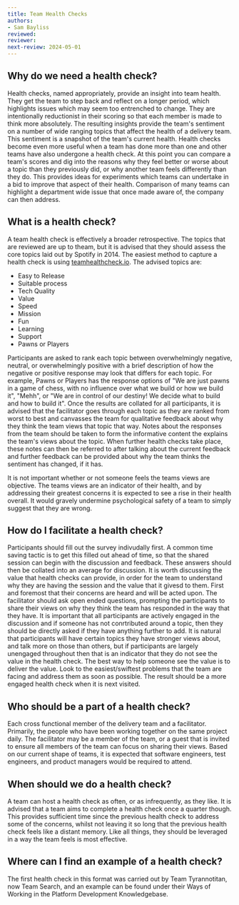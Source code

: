 ```yaml
---
title: Team Health Checks
authors: 
- Sam Bayliss
reviewed: 
reviewer:
next-review: 2024-05-01
---
```


## Why do we need a health check?

Health checks, named appropriately, provide an insight into team health. They get the team to step back and reflect on a longer period, which highlights issues which may seem too entrenched to change. They are intentionally reductionist in their scoring so that each member is made to think more absolutely. The resulting insights provide the team's sentiment on a number of wide ranging topics that affect the health of a delivery team. This sentiment is a snapshot of the team's current health. Health checks become even more useful when a team has done more than one and other teams have also undergone a health check. At this point you can compare a team's scores and dig into the reasons why they feel better or worse about a topic than they previously did, or why another team feels differently than they do. This provides ideas for experiments which teams can undertake in a bid to improve that aspect of their health. Comparison of many teams can highlight a department wide issue that once made aware of, the company can then address.

## What is a health check?

A team health check is effectively a broader retrospective. The topics that are reviewed are up to theam, but it is advised that they should assess the core topics laid out by Spotify in 2014. The easiest method to capture a health check is using [teamhealthcheck.io](https://teamhealthcheck.io/). The advised topics are:

- Easy to Release
- Suitable process
- Tech Quality
- Value
- Speed
- Mission
- Fun
- Learning
- Support
- Pawns or Players

Participants are asked to rank each topic between overwhelmingly negative, neutral, or overwhelmingly positive with a brief description of how the negative or positive response may look that differs for each topic. For example, Pawns or Players has the response options of "We are just pawns in a game of chess, with no influence over what we build or how we build it", "Mehh", or "We are in control of our destiny! We decide what to build and how to build it".
Once the results are collated for all participants, it is advised that the facilitator goes through each topic as they are ranked from worst to best and canvasses the team for qualitative feedback about why they think the team views that topic that way. Notes about the responses from the team should be taken to form the informative content the explains the team's views about the topic. When further health checks take place, these notes can then be referred to after talking about the current feedback and further feedback can be provided about why the team thinks the sentiment has changed, if it has.

It is not important whether or not someone feels the teams views are objective. The teams views are an indicator of their health, and by addressing their greatest concerns it is expected to see a rise in their health overall. It would gravely undermine psychological safety of a team to simply suggest that they are wrong.

## How do I facilitate a health check?

Participants should fill out the survey indivudally first. A common time saving tactic is to get this filled out ahead of time, so that the shared session can begin with the discussion and feedback. These answers should then be collated into an average for discussion. It is worth discussing the value that health checks can provide, in order for the team to understand why they are having the session and the value that it givesd to them. First and foremost that their concerns are heard and will be acted upon. The facilitator should ask open ended questions, prompting the participants to share their views on why they think the team has responded in the way that they have. It is important that all participants are actively engaged in the discussion and if someone has not conrtributed around a topic, then they should be directly asked if they have anything further to add. It is natural that participants will have certain topics they have stronger views about, and talk more on those than others, but if participants are largely unengaged throughout then that is an indicator that they do not see the value in the health check. The best way to help someone see the value is to deliver the value. Look to the easiest/swiftest problems that the team are facing and address them as soon as possible. The result should be a more engaged health check when it is next visited.

## Who should be a part of a health check?

Each cross functional member of the delivery team and a facilitator. Primarily, the people who have been working together on the same project daily. The facilitator may be a member of the team, or a guest that is invited to ensure all members of the team can focus on sharing their views. Based on our current shape of teams, it is expected that software engineers, test engineers, and product managers would be required to attend.

## When should we do a health check?

A team can host a health check as often, or as infrequently, as they like. It is advised that a team aims to complete a health check once a quarter though. This provides sufficient time since the previous health check to address some of the concerns, whilst not leaving it so long that the previous health check feels like a distant memory. Like all things, they should be leveraged in a way the team feels is most effective.

## Where can I find an example of a health check?

The first health check in this format was carried out by Team Tyrannotitan, now Team Search, and an example can be found under their Ways of Working in the Platform Development Knowledgebase.